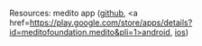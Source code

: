 Resources:
medito app (<a href=https://github.com/meditohq/medito-app>github</a>, <a href=https://play.google.com/store/apps/details?id=meditofoundation.medito&pli=1>android</a>, <a href=https://apps.apple.com/us/app/medito/id1500780518>ios</a>)
